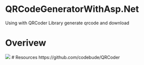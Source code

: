 # QRCodeGeneratorWithAsp.Net
Using with QRCoder Library generate qrcode and download
# Overivew
<img src="https://i.hizliresim.com/7kqnpxy.png">
# Resources
https://github.com/codebude/QRCoder
